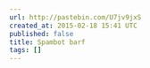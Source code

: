 ```yaml
---
url: http://pastebin.com/U7jv9jxS
created_at: 2015-02-18 15:41 UTC
published: false
title: Spambot barf
tags: []
---
```



